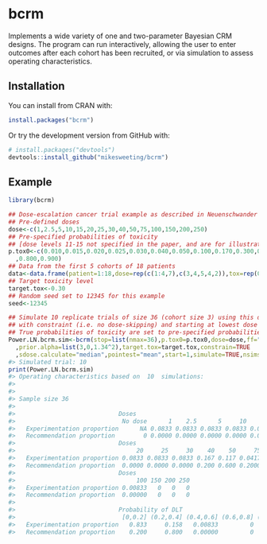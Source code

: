 <!-- README.md is generated from README.Rmd. Please edit that file -->
bcrm
====

Implements a wide variety of one and two-parameter Bayesian CRM designs. The program can run interactively, allowing the user to enter outcomes after each cohort has been recruited, or via simulation to assess operating characteristics.

Installation
------------

You can install from CRAN with:

``` r
install.packages("bcrm")
```

Or try the development version from GitHub with:

``` r
# install.packages("devtools")
devtools::install_github("mikesweeting/bcrm")
```

Example
-------

``` r
library(bcrm)

## Dose-escalation cancer trial example as described in Neuenschwander et al 2008.
## Pre-defined doses
dose<-c(1,2.5,5,10,15,20,25,30,40,50,75,100,150,200,250)
## Pre-specified probabilities of toxicity
## [dose levels 11-15 not specified in the paper, and are for illustration only]
p.tox0<-c(0.010,0.015,0.020,0.025,0.030,0.040,0.050,0.100,0.170,0.300,0.400,0.500,0.650
  ,0.800,0.900)
## Data from the first 5 cohorts of 18 patients
data<-data.frame(patient=1:18,dose=rep(c(1:4,7),c(3,4,5,4,2)),tox=rep(0:1,c(16,2)))
## Target toxicity level
target.tox<-0.30
## Random seed set to 12345 for this example
seed<-12345

## Simulate 10 replicate trials of size 36 (cohort size 3) using this design 
## with constraint (i.e. no dose-skipping) and starting at lowest dose
## True probabilities of toxicity are set to pre-specified probabilities (p.tox0) 
Power.LN.bcrm.sim<-bcrm(stop=list(nmax=36),p.tox0=p.tox0,dose=dose,ff="power"
  ,prior.alpha=list(3,0,1.34^2),target.tox=target.tox,constrain=TRUE
  ,sdose.calculate="median",pointest="mean",start=1,simulate=TRUE,nsims=10,truep=p.tox0, seed=seed)
#> Simulated trial: 10
print(Power.LN.bcrm.sim)
#> Operating characteristics based on  10  simulations: 
#>  
#>               
#> Sample size 36
#> 
#>                             Doses
#>                              No dose      1    2.5      5     10     15
#>   Experimentation proportion      NA 0.0833 0.0833 0.0833 0.0833 0.0833
#>   Recommendation proportion        0 0.0000 0.0000 0.0000 0.0000 0.0000
#>                             Doses
#>                                  20     25     30    40    50     75
#>   Experimentation proportion 0.0833 0.0833 0.0833 0.167 0.117 0.0417
#>   Recommendation proportion  0.0000 0.0000 0.0000 0.200 0.600 0.2000
#>                             Doses
#>                                  100 150 200 250
#>   Experimentation proportion 0.00833   0   0   0
#>   Recommendation proportion  0.00000   0   0   0
#> 
#>                             Probability of DLT
#>                              [0,0.2] (0.2,0.4] (0.4,0.6] (0.6,0.8] (0.8,1]
#>   Experimentation proportion   0.833     0.158   0.00833         0       0
#>   Recommendation proportion    0.200     0.800   0.00000         0       0
```
